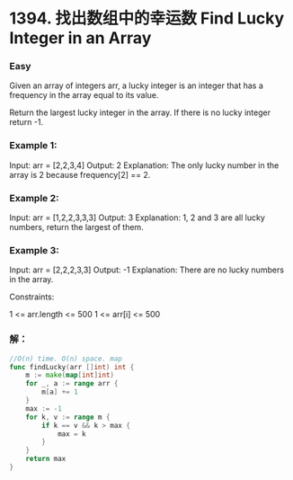 # 1394. 找出数组中的幸运数 Find Lucky Integer in an Array

### Easy

Given an array of integers arr, a lucky integer is an integer that has a frequency in the array equal to its value.

Return the largest lucky integer in the array. If there is no lucky integer return -1.

### Example 1:

Input: arr = [2,2,3,4]
Output: 2
Explanation: The only lucky number in the array is 2 because frequency[2] == 2.

### Example 2:

Input: arr = [1,2,2,3,3,3]
Output: 3
Explanation: 1, 2 and 3 are all lucky numbers, return the largest of them.

### Example 3:

Input: arr = [2,2,2,3,3]
Output: -1
Explanation: There are no lucky numbers in the array.

Constraints:

1 <= arr.length <= 500
1 <= arr[i] <= 500

### 解：

```go
//O(n) time. O(n) space. map
func findLucky(arr []int) int {
	m := make(map[int]int)
	for _, a := range arr {
		m[a] += 1
	}
	max := -1
	for k, v := range m {
		if k == v && k > max {
			max = k
		}
	}
	return max
}
```